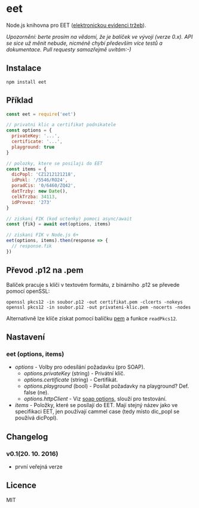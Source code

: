 # eet

Node.js knihovna pro EET ([elektronickou evidenci tržeb](http://www.etrzby.cz/cs/technicka-specifikace)).

*Upozornění: berte prosím na vědomí, že je balíček ve vývoji (verze 0.x). API se sice už měnit nebude, nicméně chybí především více testů a dokumentace. Pull requesty samozřejmě uvítám:-)*

## Instalace 

```
npm install eet
```

## Příklad

```javascript
const eet = require('eet')

// privatni klic a certifikat podnikatele
const options = {
  privateKey: '...',
  certificate: '...',
  playground: true
}

// polozky, ktere se posilaji do EET 
const items = {
  dicPopl: 'CZ1212121218',
  idPokl: '/5546/RO24',
  poradCis: '0/6460/ZQ42',
  datTrzby: new Date(),
  celkTrzba: 34113,
  idProvoz: '273'
}

// ziskani FIK (kod uctenky) pomoci async/await
const {fik} = await eet(options, items)

// ziskani FIK v Node.js 6+
eet(options, items).then(response => {
  // response.fik
})
```

## Převod .p12 na .pem

Balíček pracuje s klíči v textovém formátu, z binárního .p12 se převede pomocí openSSL:

```
openssl pkcs12 -in soubor.p12 -out certifikat.pem -clcerts -nokeys
openssl pkcs12 -in soubor.p12 -out privateni-klic.pem -nocerts -nodes
```

Alternativně lze klíče získat pomocí balíčku [pem](https://github.com/andris9/pem) a funkce `readPkcs12`.


## Nastavení

### eet (options, items)

* *options* - Volby pro odesílání požadavku (pro SOAP).
  * *options.privateKey* (string) - Privátní klíč.
  * *options.certificate* (string) - Certifikát.
  * *options.playground* (bool) - Posílat požadavky na playground? Def. false (ne).
  * *options.httpClient* - Viz [soap options](https://github.com/vpulim/node-soap#options), slouží pro testování.
* *items* - Položky, které se posílají do EET. Mají stejný název jako ve specifikaci EET, jen používají cammel case (tedy místo dic_popl se používá dicPopl).


## Changelog

### v0.1(20. 10. 2016)
- první veřejná verze


## Licence

MIT
